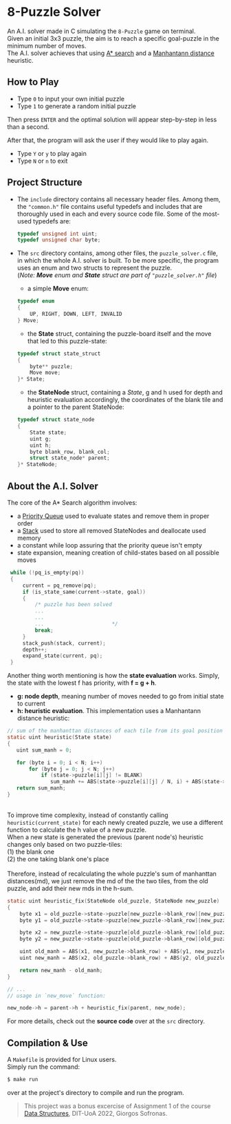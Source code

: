 # 8-Puzzle Solver

An A.I. solver made in C simulating the `8-Puzzle` game on terminal.<br>
Given an initial 3x3 puzzle, the aim is to reach a specific goal-puzzle in the minimum number of moves. <br>
The A.I. solver achieves that using [A* search](https://en.wikipedia.org/wiki/A*_search_algorithm#:~:text=*%2Dlike%20algorithm.-,Description,shortest%20time%2C%20etc.) and a [Manhantann distance](https://en.wikipedia.org/wiki/Taxicab_geometry) heuristic.

## How to Play
  - Type `0` to input your own initial puzzle 
  - Type `1` to generate a random initial puzzle<br>
 
Then press `ENTER` and the optimal solution will appear step-by-step in less than a second.

After that, the program will ask the user if they would like to play again. <br>
   - Type `Y` or `y` to play again
   - Type `N` or `n` to exit

## Project Structure

- The `include` directory contains all necessary header files. Among them, the `"common.h"` file contains useful typedefs and includes that are thoroughly used in each and every source code file. Some of the most-used typedefs are:
  ```c
  typedef unsigned int uint;
  typedef unsigned char byte;
  ```

- The `src` directory contains, among other files, the `puzzle_solver.c` file, in which the whole A.I. solver is built. To be more specific, the program uses an enum and two structs to represent the puzzle. <br>(*Note: **Move** enum and **State** struct are part of `"puzzle_solver.h"` file*)<br>
  - a simple **Move** enum:
  ```c
  typedef enum
  {
      UP, RIGHT, DOWN, LEFT, INVALID
  } Move;
  ```
  - the **State** struct, containing the puzzle-board itself and the move that led to this puzzle-state:
  ```c
  typedef struct state_struct
  {
      byte** puzzle; 
      Move move; 
  }* State;
  ```
  
  - the **StateNode** struct, containing a *State*, g and h used for depth and heuristic evaluation accordingly, the coordinates of the blank tile and a pointer to the parent StateNode:
  ```c
  typedef struct state_node
  {   
      State state; 
      uint g; 
      uint h;
      byte blank_row, blank_col; 
      struct state_node* parent; 
  }* StateNode;
  ```
  
## About the A.I. Solver
  The core of the A* Search algorithm involves:<br>
   - a [Priority Queue](https://github.com/giorgossofronas/Abstract-Data-Types/tree/main/modules/PriorityQueue) used to evaluate states and remove them in proper order
   - a [Stack](https://github.com/giorgossofronas/Abstract-Data-Types/tree/main/modules/Stack) used to store all removed StateNodes and deallocate used memory
   - a constant while loop assuring that the priority queue isn't empty
   - state expansion, meaning creation of child-states based on all possible moves
   ```c
    while (!pq_is_empty(pq))
    {    
        current = pq_remove(pq);
        if (is_state_same(current->state, goal)) 
        {
            /* puzzle has been solved
            ...
            ...
            ...                      */
            break;
        }
        stack_push(stack, current);
        depth++;
        expand_state(current, pq);
    }
   ```
   
   Another thing worth mentioning is how the **state evaluation** works. Simply, the state with the lowest f has priority, with **f = g + h**.<br>
   - **g: node depth**, meaning number of moves needed to go from initial state to current
   - **h: heuristic evaluation**. This implementation uses a Manhantann distance heuristic:
   ```c
  // sum of the manhanttan distances of each tile from its goal position 
  static uint heuristic(State state)
  {       
      uint sum_manh = 0; 

      for (byte i = 0; i < N; i++)
          for (byte j = 0; j < N; j++)
              if (state->puzzle[i][j] != BLANK) 
                 sum_manh += ABS(state->puzzle[i][j] / N, i) + ABS(state->puzzle[i][j] % N, j);
      return sum_manh;
  }
   ```
   <br>To improve time complexity, instead of constantly calling `heuristic(current_state)` for each newly created puzzle, we use a different function to calculate the h value of a new puzzle.<br>When a new state is generated the previous (parent node's) heuristic changes only based on two puzzle-tiles:
<br>    (1) the blank one
<br>    (2) the one taking blank one's place<br><br>
 Therefore, instead of recalculating the whole puzzle's sum of manhanttan distances(md),
   we just remove the md of the the two tiles, from the old puzzle, and add their new mds 
   in the h-sum.
   ```c
   static uint heuristic_fix(StateNode old_puzzle, StateNode new_puzzle)
   {        
       byte x1 = old_puzzle->state->puzzle[new_puzzle->blank_row][new_puzzle->blank_col] / N;
       byte y1 = old_puzzle->state->puzzle[new_puzzle->blank_row][new_puzzle->blank_col] % N;

       byte x2 = new_puzzle->state->puzzle[old_puzzle->blank_row][old_puzzle->blank_col] / N;
       byte y2 = new_puzzle->state->puzzle[old_puzzle->blank_row][old_puzzle->blank_col] % N;

       uint old_manh = ABS(x1, new_puzzle->blank_row) + ABS(y1, new_puzzle->blank_col);
       uint new_manh = ABS(x2, old_puzzle->blank_row) + ABS(y2, old_puzzle->blank_col);

       return new_manh - old_manh;
  }
  
  // ...
  // usage in `new_move` function:
  
  new_node->h = parent->h + heuristic_fix(parent, new_node);
   ```
   
For more details, check out the **source code** over at the `src` directory.

## Compilation & Use
A `Makefile` is provided for Linux users.<br>
Simply run the command:
```bash 
$ make run
``` 
over at the project's directory to compile and run the program.

> This project was a bonus excercise of Assignment 1 of the course<br> [Data Structures](https://www.di.uoa.gr/en/studies/undergraduate/34), DIT-UoA 2022,
Giorgos Sofronas.
